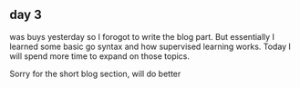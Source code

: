 ## day 3

was buys yesterday so I forogot to write the blog part. But essentially I learned some basic go syntax and how supervised learning works. Today I will spend more time to expand on those topics.

Sorry for the short blog section, will do better
